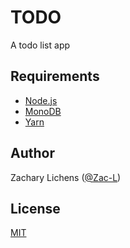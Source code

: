# TODO

A todo list app

## Requirements 

- [Node.js](https://nodejs.org/en/)
- [MonoDB](https://www.mongodb.com)
- [Yarn](https://yarnpkg.com/en/)

## Author 

Zachary Lichens ([@Zac-L](https://github.com/Zac-L))

## License 

[MIT](License.md)